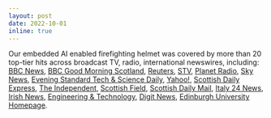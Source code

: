 ```yaml
---
layout: post
date: 2022-10-01
inline: true
---
```


Our embedded AI enabled firefighting helmet was covered by more than 20 top-tier hits across broadcast TV, radio, international newswires, including: [BBC News](https://www.bbc.co.uk/news/av/uk-scotland-63075749), [BBC Good
 Morning Scotland](https://www.bbc.co.uk/sounds/play/m001cg5x), [Reuters](https://www.reuters.com/video/watch/ai-helmet-helps-firefighters-see-through-idOV017305102022RP1), [STV](http://www.pressdata.co.uk/viewbroadcast.asp?a_id=27804277), [Planet Radio](https://planetradio.co.uk/borders/local/news/firefighters-smart-helmets-heriot-watt/), [Sky News](http://www.pressdata.co.uk/viewbroadcast.asp?a_id=27806734), [Evening
 Standard Tech & Science Daily](https://podcasts.apple.com/gb/podcast/ai-smart-helmets-give-firefighters-superhero-ability/id1516299890?i=1000580906865), [Yahoo!](https://uk.finance.yahoo.com/news/firefighters-could-soon-smart-helmets-061127851.html?guccounter=1&guce_referrer=aHR0cHM6Ly93d3cuZ29vZ2xlLmNvbS8&guce_referrer_sig=AQAAAJG67ElW0F49NYyHGF21UFO1drVvuMfmcteuBfpGtGSj2_ortbvqLwji2wuSSPKNohhZWpEupBB1LT4L8PMNiCJB2C1ZTXSXDYwTumT07b-a-g07gnL8UJ4xW-WMxuwlMW-WJfEQ8DQy1GEzckjy7tLZBwdYq0YiGH73JllRTgdh), [Scottish
 Daily Express](https://www.scottishdailyexpress.co.uk/news/scottish-news/firefighters-could-soon-smart-helmets-28099105), [The Independent](https://www.independent.co.uk/news/uk/experts-scotland-edinburgh-innovation-university-of-edinburgh-b2176943.html), [Scottish
 Field](https://www.scottishfield.co.uk/living/firefighters-get-hi-tech-help-from-robotarium/), [Scottish Daily Mail](https://www.scottishdailyexpress.co.uk/news/scottish-news/firefighters-could-soon-smart-helmets-28099105), [Italy
 24 News](https://news.italy-24.com/trends/115673/Helmets-with-artificial-intelligence-to-help-firefighters.html), [Irish
 News](https://www.irishnews.com/magazine/technology/2022/09/28/news/firefighters_could_soon_have_smart_helmets_to_help_locate_blaze_victims-2842709/), [Engineering
 & Technology](https://eandt.theiet.org/content/articles/2022/09/smart-helmets-could-help-firefighters-locate-blaze-victims/), [Digit
 News](https://www.digit.fyi/scots-firefighters-national-robotarium-smart-helmet/), [Edinburgh University Homepage](https://www.ed.ac.uk/news/2022/ai-fire-helmet-could-help-save-lives).
